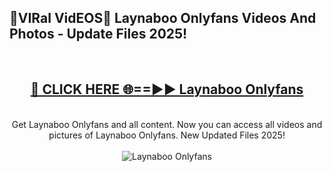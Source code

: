 <h2>🔴VIRal VidEOS🔴 Laynaboo Onlyfans Videos And Photos - Update Files 2025!</h2>
<br>
<div align="center">
<h2><a href="https://virallinks.top/odZfE0" rel="nofollow">🔴 CLICK HERE 🌐==►► Laynaboo Onlyfans</a></h2>
<br>
Get Laynaboo Onlyfans and all content. Now you can access all videos and pictures of Laynaboo Onlyfans. New Updated Files 2025!
<br>
<br>
<a href="https://virallinks.top/odZfE0" rel="nofollow" data-target="animated-image.originalLink"><img src="https://i.imgur.com/dJHk4Zq.gif)" alt="Laynaboo Onlyfans" style="max-width: 100%; display: inline-block;" data-target="animated-image.originalImage"></a>
</div>
<br>
